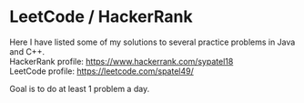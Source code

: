 # LeetCode / HackerRank
Here I have listed some of my solutions to several practice problems in Java and C++.  
HackerRank profile: https://www.hackerrank.com/sypatel18  
LeetCode profile: https://leetcode.com/spatel49/

Goal is to do at least 1 problem a day.
